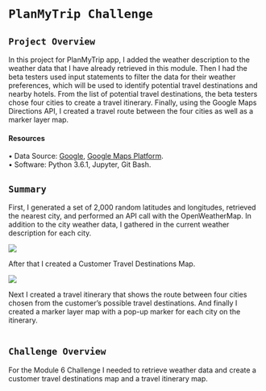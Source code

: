 # `PlanMyTrip Challenge`


 ## `Project Overview ` 
 
 
In this project for PlanMyTrip app, I added the weather description to the weather data that I have already retrieved in this module. Then I had the beta testers used input statements to filter the data for their weather preferences, which will be used to identify potential travel destinations and nearby hotels. From the list of potential travel destinations, the beta testers chose four cities to create a travel itinerary. Finally, using the Google Maps Directions API, I created a travel route between the four cities as well as a marker layer map. <br/>
 #### Resources
 
 
•	Data Source: [Google]( Google), [Google Maps Platform](https://developers.google.com/maps). <br/>
•	Software: Python 3.6.1, Jupyter, Git Bash.


## `Summary`


First, I generated a set of 2,000 random latitudes and longitudes, retrieved the nearest city, and performed an API call with the OpenWeatherMap. In addition to the city weather data, I gathered in the current weather description for each city.


![](https://user-images.githubusercontent.com/110998103/190910628-edbb09be-eb92-4634-8cb2-b675645e86ef.png)

After that I created a Customer Travel Destinations Map.


![](https://user-images.githubusercontent.com/110998103/190933831-9af04fcb-3cc9-4a2e-aa5e-0e427f52eab3.png)


Next I created a travel itinerary that shows the route between four cities chosen from the customer’s possible travel destinations. And finally I created a marker layer map with a pop-up marker for each city on the itinerary.


![]()



## `Challenge Overview`


For the Module 6 Challenge I needed to retrieve weather data and create a customer travel destinations map and a travel itinerary map. <br/>


